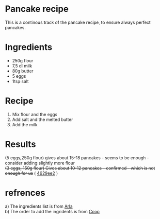 # Pancake recipe
This is a continous track of the pancake recipe, to ensure always perfect pancakes.

# Ingredients

* 250g flour
* 7,5 dl milk
* 80g butter
* 5 eggs
* 1tsp salt


# Recipe

1. Mix flour and the eggs
2. Add salt and the melted butter
3. Add the milk


# Results
(5 eggs,250g flour) gives about 15-18 pancakes - seems to be enough - consider adding slightly more flour  
~~(3 eggs, 150g flour) Gives about 10-12 pancakes  - confirmed - which is not enough for us~~ ( [4629ee2](https://github.com/JesD12/Pancakes/tree/4629ee2729e0ac4c0f63466a7703638a6838468b) )


# refrences
a) The ingredients list is from [Arla](https://www.arla.dk/opskrifter/pandekager/)  
b) The order to add the ingridents is from [Coop](https://opskrifter.coop.dk/artikler/dette-tip-sikrer-dig-de-bedste-pandekager)

